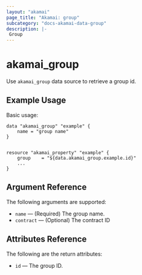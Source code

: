 ```yaml
---
layout: "akamai"
page_title: "Akamai: group"
subcategory: "docs-akamai-data-group"
description: |-
 Group
---
```


# akamai_group


Use `akamai_group` data source to retrieve a group id.

## Example Usage

Basic usage:

```hcl
data "akamai_group" "example" {
    name = "group name"
}


resource "akamai_property" "example" {
    group    = "${data.akamai_group.example.id}"
    ...
}
```

## Argument Reference

The following arguments are supported:

* `name` — (Required) The group name.
* `contract` — (Optional) The contract ID

## Attributes Reference

The following are the return attributes:

* `id` — The group ID.
